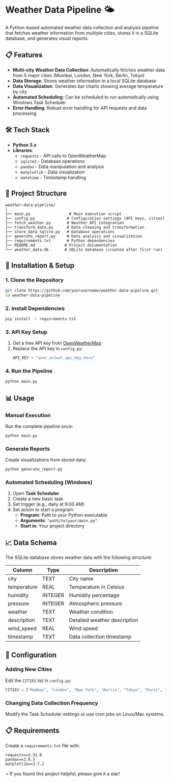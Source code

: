 # Weather Data Pipeline 🌤️

A Python-based automated weather data collection and analysis pipeline that fetches weather information from multiple cities, stores it in a SQLite database, and generates visual reports.

## 📋 Features

- **Multi-city Weather Data Collection**: Automatically fetches weather data from 5 major cities (Mumbai, London, New York, Berlin, Tokyo)
- **Data Storage**: Stores weather information in a local SQLite database
- **Data Visualization**: Generates bar charts showing average temperature by city
- **Automated Scheduling**: Can be scheduled to run automatically using Windows Task Scheduler
- **Error Handling**: Robust error handling for API requests and data processing

## 🛠️ Tech Stack

- **Python 3.x**
- **Libraries**:
  - `requests` - API calls to OpenWeatherMap
  - `sqlite3` - Database operations
  - `pandas` - Data manipulation and analysis
  - `matplotlib` - Data visualization
  - `datetime` - Timestamp handling

## 📁 Project Structure

```
weather-data-pipeline/
│
├── main.py                 # Main execution script
├── config.py              # Configuration settings (API keys, cities)
├── fetch_weather.py       # Weather API integration
├── transform_data.py      # Data cleaning and transformation
├── store_data_sqlite.py   # Database operations
├── generate_report.py     # Data analysis and visualization
├── requirements.txt       # Python dependencies
├── README.md             # Project documentation
└── weather_data.db       # SQLite database (created after first run)
```

## 🚀 Installation & Setup

### 1. Clone the Repository
```bash
git clone https://github.com/yourusername/weather-data-pipeline.git
cd weather-data-pipeline
```

### 2. Install Dependencies
```bash
pip install -r requirements.txt
```

### 3. API Key Setup
1. Get a free API key from [OpenWeatherMap](https://openweathermap.org/api)
2. Replace the API key in `config.py`:
   ```python
   API_KEY = "your_actual_api_key_here"
   ```

### 4. Run the Pipeline
```bash
python main.py
```

## 📊 Usage

### Manual Execution
Run the complete pipeline once:
```bash
python main.py
```

### Generate Reports
Create visualizations from stored data:
```bash
python generate_report.py
```

### Automated Scheduling (Windows)
1. Open **Task Scheduler**
2. Create a new basic task
3. Set trigger (e.g., daily at 9:00 AM)
4. Set action to start a program:
   - **Program**: Path to your Python executable
   - **Arguments**: `"path/to/your/main.py"`
   - **Start in**: Your project directory

## 📈 Data Schema

The SQLite database stores weather data with the following structure:

| Column | Type | Description |
|--------|------|-------------|
| city | TEXT | City name |
| temperature | REAL | Temperature in Celsius |
| humidity | INTEGER | Humidity percentage |
| pressure | INTEGER | Atmospheric pressure |
| weather | TEXT | Weather condition |
| description | TEXT | Detailed weather description |
| wind_speed | REAL | Wind speed |
| timestamp | TEXT | Data collection timestamp |

## 🔧 Configuration

### Adding New Cities
Edit the `CITIES` list in `config.py`:
```python
CITIES = ["Mumbai", "London", "New York", "Berlin", "Tokyo", "Paris", "Sydney"]
```

### Changing Data Collection Frequency
Modify the Task Scheduler settings or use cron jobs on Linux/Mac systems.

## 📋 Requirements

Create a `requirements.txt` file with:
```
requests==2.31.0
pandas==2.0.3
matplotlib==3.7.2
```


⭐ If you found this project helpful, please give it a star!
